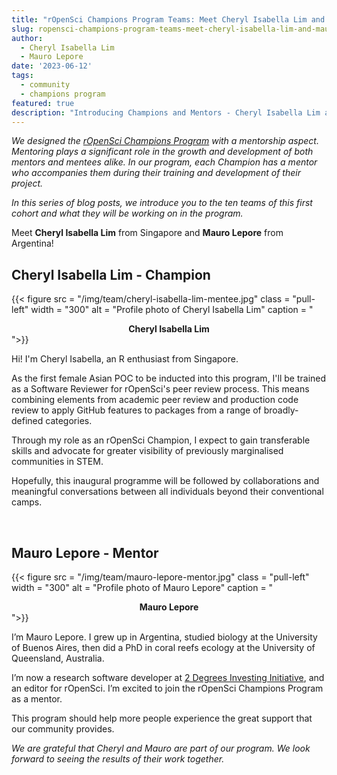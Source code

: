 ```yaml
---
title: "rOpenSci Champions Program Teams: Meet Cheryl Isabella Lim and Mauro Lepore"
slug: ropensci-champions-program-teams-meet-cheryl-isabella-lim-and-mauro-lepore
author:
  - Cheryl Isabella Lim
  - Mauro Lepore
date: '2023-06-12'
tags:
  - community
  - champions program
featured: true
description: "Introducing Champions and Mentors - Cheryl Isabella Lim and Mauro Lepore"
---
```


*We designed the [rOpenSci Champions Program](/champions/) with a mentorship aspect. Mentoring plays a significant role in the growth and development of both mentors and mentees alike. In our program, each Champion has a mentor who accompanies them during their training and development of their project.*

*In this series of blog posts, we introduce you to the ten teams of this first cohort and what they will be working on in the program.*

Meet **Cheryl Isabella Lim** from Singapore and **Mauro Lepore** from Argentina!


## Cheryl Isabella Lim - Champion

{{< figure src = "/img/team/cheryl-isabella-lim-mentee.jpg" class = "pull-left" width = "300" alt = "Profile photo of Cheryl Isabella Lim" caption = "<center><strong>Cheryl Isabella Lim</strong></center>">}}

Hi! I'm Cheryl Isabella, an R enthusiast from Singapore. 

As the first female Asian POC to be inducted into this program, I'll be trained as a Software Reviewer for rOpenSci's peer review process. This means combining elements from academic peer review and production code review to apply GitHub features to packages from a range of broadly-defined categories. 

Through my role as an rOpenSci Champion, I expect to gain transferable skills and advocate for greater visibility of previously marginalised communities in STEM. 

Hopefully, this inaugural programme will be followed by collaborations and meaningful conversations between all individuals beyond their conventional camps.

</br>

## Mauro Lepore - Mentor

{{< figure src = "/img/team/mauro-lepore-mentor.jpg" class = "pull-left" width = "300" alt = "Profile photo of Mauro Lepore" caption = "<center><strong>Mauro Lepore</strong></center>">}}

I’m Mauro Lepore. I grew up in Argentina, studied biology at the University of Buenos Aires, then did a PhD in coral reefs ecology at the University of Queensland, Australia.

I’m now a research software developer at [2 Degrees Investing Initiative](https://2degrees-investing.org/), and an editor for rOpenSci. I’m excited to join the rOpenSci Champions Program as a mentor. 

This program should help more people experience the great support that our community provides.

_We are grateful that Cheryl and Mauro are part of our program. We look forward to seeing the results of their work together._ 
